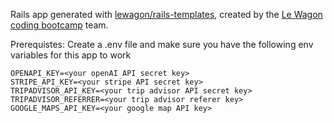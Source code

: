 Rails app generated with [lewagon/rails-templates](https://github.com/lewagon/rails-templates), created by the [Le Wagon coding bootcamp](https://www.lewagon.com) team.

Prerequistes:
Create a .env file and make sure you have the following env variables for this app to work
```
OPENAPI_KEY=<your openAI API secret key>
STRIPE_API_KEY=<your stripe API secret key>
TRIPADVISOR_API_KEY=<your trip advisor API secret key>
TRIPADVISOR_REFERRER=<your trip advisor referer key>
GOOGLE_MAPS_API_KEY=<your google map API key>
```